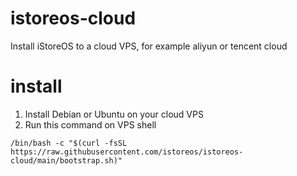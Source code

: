 # istoreos-cloud
Install iStoreOS to a cloud VPS, for example aliyun or tencent cloud

# install
1. Install Debian or Ubuntu on your cloud VPS
2. Run this command on VPS shell
  ```
  /bin/bash -c "$(curl -fsSL https://raw.githubusercontent.com/istoreos/istoreos-cloud/main/bootstrap.sh)"
  ```
